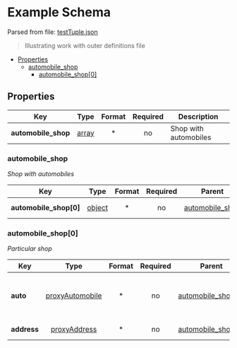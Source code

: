 # __Example Schema__

Parsed from file: [testTuple.json](https://github.com/McCastles/JMC/blob/master/examples/outer/testTuple.json)
> Illustrating work with outer definitions file
* [Properties](#properties)
	* [automobile_shop](#automobile_shop)
		* [automobile_shop[0]](#automobile_shop[0])
## __Properties__
|Key|Type|Format|Required|Description|
|-|:-:|:-:|:-:|-|
|__automobile_shop__|[array](#automobile_shop)|*|no|Shop with automobiles|
### __automobile_shop__
_Shop with automobiles_

|Key|Type|Format|Required|Parent|Description|
|-|:-:|:-:|:-:|:-:|-|
|__automobile_shop[0]__|[object](#automobile_shop[0])|*|no|[automobile_shop](#automobile_shop)|Particular shop|
### __automobile_shop[0]__
_Particular shop_

|Key|Type|Format|Required|Parent|Description|
|-|:-:|:-:|:-:|:-:|-|
|__auto__|[proxyAutomobile](./definitions/proxy.md#proxyAutomobile)|*|no|[automobile_shop[0]](#automobile_shop[0])|The automobile that can be bought here|
|__address__|[proxyAddress](./definitions/proxy.md#proxyAddress)|*|no|[automobile_shop[0]](#automobile_shop[0])|Shop's address|